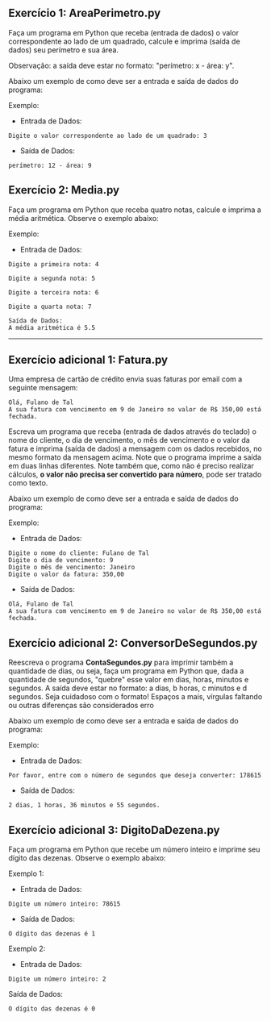 ## Exercício 1: AreaPerimetro.py

Faça um programa em Python que receba (entrada de dados) o valor correspondente ao lado de um quadrado, calcule e imprima (saída de dados) seu perímetro e sua área.  

Observação: a saída deve estar no formato: "perímetro: x - área: y".

Abaixo um exemplo de como deve ser a entrada e saída de dados do programa:  

Exemplo:  

- Entrada de Dados:
```
Digite o valor correspondente ao lado de um quadrado: 3
```

- Saída de Dados:
```
perímetro: 12 - área: 9
```


## Exercício 2: Media.py

Faça um programa em Python que receba quatro notas, calcule e imprima a média aritmética. Observe o exemplo abaixo:

Exemplo:

- Entrada de Dados:
```
Digite a primeira nota: 4

Digite a segunda nota: 5

Digite a terceira nota: 6

Digite a quarta nota: 7
```

```
Saída de Dados:
A média aritmética é 5.5
```


---


## Exercício adicional 1: Fatura.py

Uma empresa de cartão de crédito envia suas faturas por email com a seguinte mensagem:
```
Olá, Fulano de Tal
A sua fatura com vencimento em 9 de Janeiro no valor de R$ 350,00 está fechada.
```
Escreva um programa que receba (entrada de dados através do teclado) o nome do cliente, o dia de vencimento, o mês de vencimento e o valor da fatura e imprima (saída de dados) a mensagem com os dados recebidos, no mesmo formato da mensagem acima. Note que o programa imprime a saída em duas linhas diferentes. Note também que, como não é preciso realizar cálculos, **o valor não precisa ser convertido para número**, pode ser tratado como texto.

Abaixo um exemplo de como deve ser a entrada e saída de dados do programa:

Exemplo:

- Entrada de Dados:
```
Digite o nome do cliente: Fulano de Tal
Digite o dia de vencimento: 9
Digite o mês de vencimento: Janeiro
Digite o valor da fatura: 350,00
```

- Saída de Dados:
```
Olá, Fulano de Tal
A sua fatura com vencimento em 9 de Janeiro no valor de R$ 350,00 está fechada.
```


## Exercício adicional 2: ConversorDeSegundos.py

Reescreva o programa **ContaSegundos.py** para imprimir também a quantidade de dias, ou seja, faça um programa em Python que, dada a quantidade de segundos, "quebre" esse valor em dias, horas, minutos e segundos. A saída deve estar no formato: a dias, b horas, c minutos e d segundos. Seja cuidadoso com o formato! Espaços a mais, vírgulas faltando ou outras diferenças são considerados erro

Abaixo um exemplo de como deve ser a entrada e saída de dados do programa:

Exemplo:

- Entrada de Dados:
```
Por favor, entre com o número de segundos que deseja converter: 178615
```

- Saída de Dados:
```
2 dias, 1 horas, 36 minutos e 55 segundos.
```


## Exercício adicional 3: DigitoDaDezena.py

Faça um programa em Python que recebe um número inteiro e imprime seu dígito das dezenas. Observe o exemplo abaixo:

Exemplo 1:

- Entrada de Dados:
```
Digite um número inteiro: 78615
```

- Saída de Dados:
```
O dígito das dezenas é 1
```

Exemplo 2:

- Entrada de Dados:
```
Digite um número inteiro: 2
```


Saída de Dados:
```
O dígito das dezenas é 0
```
